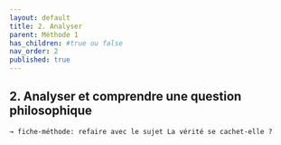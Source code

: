 ```yaml
---
layout: default
title: 2. Analyser
parent: Méthode 1
has_children: #true ou false
nav_order: 2
published: true
---
```


## 2. Analyser et comprendre une question philosophique
`→ fiche-méthode: refaire avec le sujet La vérité se cachet-elle ?`